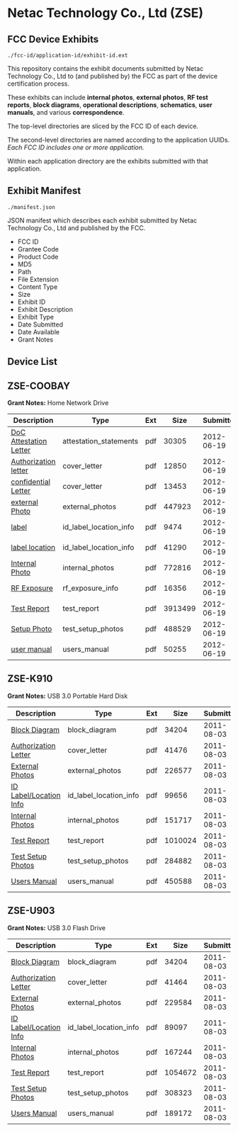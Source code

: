 # Netac Technology Co., Ltd (ZSE)
## FCC Device Exhibits

```
./fcc-id/application-id/exhibit-id.ext
```

This repository contains the exhibit documents submitted by Netac Technology Co., Ltd to (and published by) the FCC as part of the device certification process.

These exhibits can include **internal photos**, **external photos**, **RF test reports**, **block diagrams**, **operational descriptions**, **schematics**, **user manuals**, and various **correspondence**.

The top-level directories are sliced by the FCC ID of each device.

The second-level directories are named according to the application UUIDs. *Each FCC ID includes one or more application.*

Within each application directory are the exhibits submitted with that application. 

## Exhibit Manifest

```
./manifest.json
```

JSON manifest which describes each exhibit submitted by Netac Technology Co., Ltd and published by the FCC.

- FCC ID
- Grantee Code
- Product Code
- MD5
- Path
- File Extension
- Content Type
- Size
- Exhibit ID
- Exhibit Description
- Exhibit Type
- Date Submitted
- Date Available
- Grant Notes

## Device List
## ZSE-COOBAY
**Grant Notes:** Home Network Drive

| Description | Type | Ext | Size | Submitted | Available |
| ----------- | ---- | --- | ---- | --------- | --------- |
| [DoC Attestation Letter](ZSE-COOBAY/f82362cb04565000abbd19914c6a64c2/1726380.pdf) | attestation_statements | pdf | 30305 | 2012-06-19 | 2012-06-19 |
| [Authorization letter](ZSE-COOBAY/f82362cb04565000abbd19914c6a64c2/1726378.pdf) | cover_letter | pdf | 12850 | 2012-06-19 | 2012-06-19 |
| [confidential Letter](ZSE-COOBAY/f82362cb04565000abbd19914c6a64c2/1726379.pdf) | cover_letter | pdf | 13453 | 2012-06-19 | 2012-06-19 |
| [external Photo](ZSE-COOBAY/f82362cb04565000abbd19914c6a64c2/1726384.pdf) | external_photos | pdf | 447923 | 2012-06-19 | 2012-06-19 |
| [label](ZSE-COOBAY/f82362cb04565000abbd19914c6a64c2/1726385.pdf) | id_label_location_info | pdf | 9474 | 2012-06-19 | 2012-06-19 |
| [label location](ZSE-COOBAY/f82362cb04565000abbd19914c6a64c2/1726386.pdf) | id_label_location_info | pdf | 41290 | 2012-06-19 | 2012-06-19 |
| [Internal Photo](ZSE-COOBAY/f82362cb04565000abbd19914c6a64c2/1726387.pdf) | internal_photos | pdf | 772816 | 2012-06-19 | 2012-06-19 |
| [RF Exposure](ZSE-COOBAY/f82362cb04565000abbd19914c6a64c2/1726388.pdf) | rf_exposure_info | pdf | 16356 | 2012-06-19 | 2012-06-19 |
| [Test Report](ZSE-COOBAY/f82362cb04565000abbd19914c6a64c2/1726389.pdf) | test_report | pdf | 3913499 | 2012-06-19 | 2012-06-19 |
| [Setup Photo](ZSE-COOBAY/f82362cb04565000abbd19914c6a64c2/1726390.pdf) | test_setup_photos | pdf | 488529 | 2012-06-19 | 2012-06-19 |
| [user manual](ZSE-COOBAY/f82362cb04565000abbd19914c6a64c2/1726391.pdf) | users_manual | pdf | 50255 | 2012-06-19 | 2012-06-19 |
## ZSE-K910
**Grant Notes:** USB 3.0 Portable Hard Disk

| Description | Type | Ext | Size | Submitted | Available |
| ----------- | ---- | --- | ---- | --------- | --------- |
| [Block Diagram](ZSE-K910/b54218916ebb10c55548c2ee914f3393/1516497.pdf) | block_diagram | pdf | 34204 | 2011-08-03 | 2011-08-03 |
| [Authorization Letter](ZSE-K910/b54218916ebb10c55548c2ee914f3393/1516496.pdf) | cover_letter | pdf | 41476 | 2011-08-03 | 2011-08-03 |
| [External Photos](ZSE-K910/b54218916ebb10c55548c2ee914f3393/1516498.pdf) | external_photos | pdf | 226577 | 2011-08-03 | 2011-08-03 |
| [ID Label/Location Info](ZSE-K910/b54218916ebb10c55548c2ee914f3393/1516499.pdf) | id_label_location_info | pdf | 99656 | 2011-08-03 | 2011-08-03 |
| [Internal Photos](ZSE-K910/b54218916ebb10c55548c2ee914f3393/1516500.pdf) | internal_photos | pdf | 151717 | 2011-08-03 | 2011-08-03 |
| [Test Report](ZSE-K910/b54218916ebb10c55548c2ee914f3393/1516501.pdf) | test_report | pdf | 1010024 | 2011-08-03 | 2011-08-03 |
| [Test Setup Photos](ZSE-K910/b54218916ebb10c55548c2ee914f3393/1516502.pdf) | test_setup_photos | pdf | 284882 | 2011-08-03 | 2011-08-03 |
| [Users Manual](ZSE-K910/b54218916ebb10c55548c2ee914f3393/1516503.pdf) | users_manual | pdf | 450588 | 2011-08-03 | 2011-08-03 |
## ZSE-U903
**Grant Notes:** USB 3.0 Flash Drive

| Description | Type | Ext | Size | Submitted | Available |
| ----------- | ---- | --- | ---- | --------- | --------- |
| [Block Diagram](ZSE-U903/155e7b7842fd8e896e3add8b30ba0cdb/1516497.pdf) | block_diagram | pdf | 34204 | 2011-08-03 | 2011-08-03 |
| [Authorization Letter](ZSE-U903/155e7b7842fd8e896e3add8b30ba0cdb/1516504.pdf) | cover_letter | pdf | 41464 | 2011-08-03 | 2011-08-03 |
| [External Photos](ZSE-U903/155e7b7842fd8e896e3add8b30ba0cdb/1516506.pdf) | external_photos | pdf | 229584 | 2011-08-03 | 2011-08-03 |
| [ID Label/Location Info](ZSE-U903/155e7b7842fd8e896e3add8b30ba0cdb/1516507.pdf) | id_label_location_info | pdf | 89097 | 2011-08-03 | 2011-08-03 |
| [Internal Photos](ZSE-U903/155e7b7842fd8e896e3add8b30ba0cdb/1516508.pdf) | internal_photos | pdf | 167244 | 2011-08-03 | 2011-08-03 |
| [Test Report](ZSE-U903/155e7b7842fd8e896e3add8b30ba0cdb/1516509.pdf) | test_report | pdf | 1054672 | 2011-08-03 | 2011-08-03 |
| [Test Setup Photos](ZSE-U903/155e7b7842fd8e896e3add8b30ba0cdb/1516510.pdf) | test_setup_photos | pdf | 308323 | 2011-08-03 | 2011-08-03 |
| [Users Manual](ZSE-U903/155e7b7842fd8e896e3add8b30ba0cdb/1516511.pdf) | users_manual | pdf | 189172 | 2011-08-03 | 2011-08-03 |
